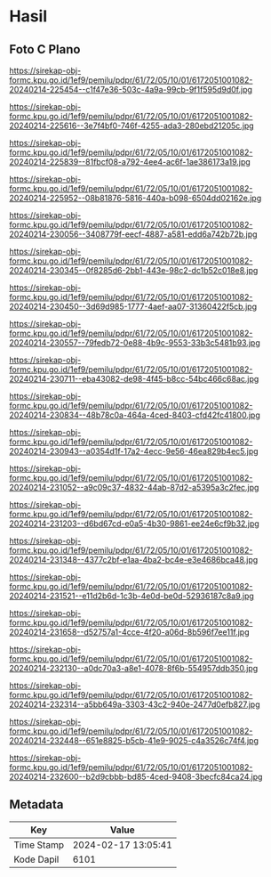 # Hasil

## Foto C Plano

https://sirekap-obj-formc.kpu.go.id/1ef9/pemilu/pdpr/61/72/05/10/01/6172051001082-20240214-225454--c1f47e36-503c-4a9a-99cb-9f1f595d9d0f.jpg

https://sirekap-obj-formc.kpu.go.id/1ef9/pemilu/pdpr/61/72/05/10/01/6172051001082-20240214-225616--3e7f4bf0-746f-4255-ada3-280ebd21205c.jpg

https://sirekap-obj-formc.kpu.go.id/1ef9/pemilu/pdpr/61/72/05/10/01/6172051001082-20240214-225839--81fbcf08-a792-4ee4-ac6f-1ae386173a19.jpg

https://sirekap-obj-formc.kpu.go.id/1ef9/pemilu/pdpr/61/72/05/10/01/6172051001082-20240214-225952--08b81876-5816-440a-b098-6504dd02162e.jpg

https://sirekap-obj-formc.kpu.go.id/1ef9/pemilu/pdpr/61/72/05/10/01/6172051001082-20240214-230056--3408779f-eecf-4887-a581-edd6a742b72b.jpg

https://sirekap-obj-formc.kpu.go.id/1ef9/pemilu/pdpr/61/72/05/10/01/6172051001082-20240214-230345--0f8285d6-2bb1-443e-98c2-dc1b52c018e8.jpg

https://sirekap-obj-formc.kpu.go.id/1ef9/pemilu/pdpr/61/72/05/10/01/6172051001082-20240214-230450--3d69d985-1777-4aef-aa07-31360422f5cb.jpg

https://sirekap-obj-formc.kpu.go.id/1ef9/pemilu/pdpr/61/72/05/10/01/6172051001082-20240214-230557--79fedb72-0e88-4b9c-9553-33b3c5481b93.jpg

https://sirekap-obj-formc.kpu.go.id/1ef9/pemilu/pdpr/61/72/05/10/01/6172051001082-20240214-230711--eba43082-de98-4f45-b8cc-54bc466c68ac.jpg

https://sirekap-obj-formc.kpu.go.id/1ef9/pemilu/pdpr/61/72/05/10/01/6172051001082-20240214-230834--48b78c0a-464a-4ced-8403-cfd42fc41800.jpg

https://sirekap-obj-formc.kpu.go.id/1ef9/pemilu/pdpr/61/72/05/10/01/6172051001082-20240214-230943--a0354d1f-17a2-4ecc-9e56-46ea829b4ec5.jpg

https://sirekap-obj-formc.kpu.go.id/1ef9/pemilu/pdpr/61/72/05/10/01/6172051001082-20240214-231052--a9c09c37-4832-44ab-87d2-a5395a3c2fec.jpg

https://sirekap-obj-formc.kpu.go.id/1ef9/pemilu/pdpr/61/72/05/10/01/6172051001082-20240214-231203--d6bd67cd-e0a5-4b30-9861-ee24e6cf9b32.jpg

https://sirekap-obj-formc.kpu.go.id/1ef9/pemilu/pdpr/61/72/05/10/01/6172051001082-20240214-231348--4377c2bf-e1aa-4ba2-bc4e-e3e4686bca48.jpg

https://sirekap-obj-formc.kpu.go.id/1ef9/pemilu/pdpr/61/72/05/10/01/6172051001082-20240214-231521--e11d2b6d-1c3b-4e0d-be0d-52936187c8a9.jpg

https://sirekap-obj-formc.kpu.go.id/1ef9/pemilu/pdpr/61/72/05/10/01/6172051001082-20240214-231658--d52757a1-4cce-4f20-a06d-8b596f7ee11f.jpg

https://sirekap-obj-formc.kpu.go.id/1ef9/pemilu/pdpr/61/72/05/10/01/6172051001082-20240214-232130--a0dc70a3-a8e1-4078-8f6b-554957ddb350.jpg

https://sirekap-obj-formc.kpu.go.id/1ef9/pemilu/pdpr/61/72/05/10/01/6172051001082-20240214-232314--a5bb649a-3303-43c2-940e-2477d0efb827.jpg

https://sirekap-obj-formc.kpu.go.id/1ef9/pemilu/pdpr/61/72/05/10/01/6172051001082-20240214-232448--651e8825-b5cb-41e9-9025-c4a3526c74f4.jpg

https://sirekap-obj-formc.kpu.go.id/1ef9/pemilu/pdpr/61/72/05/10/01/6172051001082-20240214-232600--b2d9cbbb-bd85-4ced-9408-3becfc84ca24.jpg


## Metadata

| Key        | Value               |
| ---------- | ------------------- |
| Time Stamp | 2024-02-17 13:05:41 |
| Kode Dapil | 6101                |



